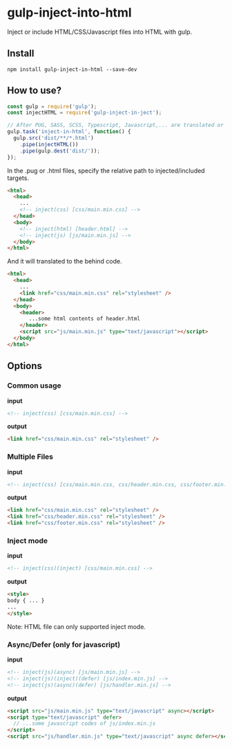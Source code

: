 # gulp-inject-into-html
Inject or include HTML/CSS/Javascript files into HTML with gulp.

## Install

```shell
npm install gulp-inject-in-html --save-dev
```

## How to use?

```javascript
const gulp = require('gulp');
const injectHTML = require('gulp-inject-in-ject');

// After PUG, SASS, SCSS, Typescript, Javascript,... are translated or compiled
gulp.task('inject-in-html', function() {
  gulp.src('dist/**/*.html')
    .pipe(injectHTML())
    .pipe(gulp.dest('dist/'));
});
```

In the .pug or .html files, specify the relative path to injected/included targets.

```html
<html>
  <head>
    ...
    <!-- inject(css) [css/main.min.css] -->
  </head>
  <body>
    <!-- inject(html) [header.html] -->
    <!-- inject(js) [js/main.min.js] -->
  </body>
</html>
```

And it will translated to the behind code.

```html
<html>
  <head>
    ...
    <link href="css/main.min.css" rel="stylesheet" />
  </head>
  <body>
    <header>
       ...some html contents of header.html
    </header>
    <script src="js/main.min.js" type="text/javascript"></script>
  </body>
</html>
```

## Options

### Common usage

**input**

```html
<!-- inject(css) [css/main.min.css] -->
```

**output**

```html
<link href="css/main.min.css" rel="stylesheet" />
```

### Multiple Files

**input**

```html
<!-- inject(css) [css/main.min.css, css/header.min.css, css/footer.min.css] -->
```

**output**

```html
<link href="css/main.min.css" rel="stylesheet" />
<link href="css/header.min.css" rel="stylesheet" />
<link href="css/footer.min.css" rel="stylesheet" />
```

### Inject mode

**input**

```html
<!-- inject(css)(inject) [css/main.min.css] -->
```

**output**

```html
<style>
body { ... }
...
</style>
```

Note: HTML file can only supported inject mode.

### Async/Defer (only for javascript)

**input**

```html
<!-- inject(js)(async) [js/main.min.js] -->
<!-- inject(js)(inject)(defer) [js/index.min.js] -->
<!-- inject(js)(async)(defer) [js/handler.min.js] -->
```

**output**

```html
<script src="js/main.min.js" type="text/javascript" async></script>
<script type="text/javascript" defer>
  // ...some javascript codes of js/index.min.js
</script>
<script src="js/handler.min.js" type="text/javascript" async defer></script>
```

